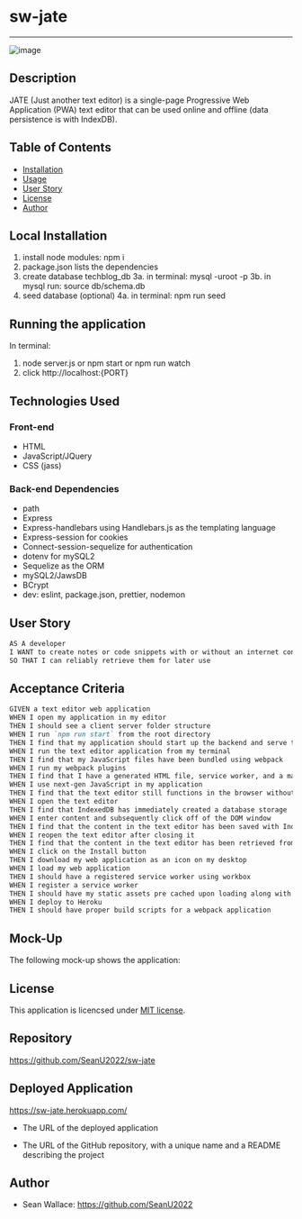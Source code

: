 # sw-jate
-----
![image](https://img.shields.io/badge/License-MIT-yellow.svg) 
## Description
JATE (Just another text editor) is a single-page Progressive Web Application (PWA) text editor that can be used online and offline (data persistence is with IndexDB).

## Table of Contents

- [Installation](#installation)
- [Usage](#usage)
- [User Story](#user-story)
- [License](#license)
- [Author](#author)

## Local Installation
1. install node modules: npm i
2. package.json lists the dependencies
3. create database techblog_db
3a. in terminal: mysql -uroot -p 
3b. in mysql run: source db/schema.db
4. seed database (optional)
4a. in terminal: npm run seed

## Running the application
In terminal:
 1. node server.js or npm start or npm run watch
 2. click http://localhost:{PORT}

## Technologies Used

### Front-end
 - HTML
 - JavaScript/JQuery
 - CSS (jass)

### Back-end Dependencies
 - path
 - Express
 - Express-handlebars using Handlebars.js as the templating language
 - Express-session for cookies
 - Connect-session-sequelize for authentication
 - dotenv for mySQL2
 - Sequelize as the ORM
 - mySQL2/JawsDB
 - BCrypt
 - dev: eslint, package.json, prettier, nodemon


## User Story

```md
AS A developer
I WANT to create notes or code snippets with or without an internet connection
SO THAT I can reliably retrieve them for later use
```
## Acceptance Criteria

```md
GIVEN a text editor web application
WHEN I open my application in my editor
THEN I should see a client server folder structure
WHEN I run `npm run start` from the root directory
THEN I find that my application should start up the backend and serve the client
WHEN I run the text editor application from my terminal
THEN I find that my JavaScript files have been bundled using webpack
WHEN I run my webpack plugins
THEN I find that I have a generated HTML file, service worker, and a manifest file
WHEN I use next-gen JavaScript in my application
THEN I find that the text editor still functions in the browser without errors
WHEN I open the text editor
THEN I find that IndexedDB has immediately created a database storage
WHEN I enter content and subsequently click off of the DOM window
THEN I find that the content in the text editor has been saved with IndexedDB
WHEN I reopen the text editor after closing it
THEN I find that the content in the text editor has been retrieved from our IndexedDB
WHEN I click on the Install button
THEN I download my web application as an icon on my desktop
WHEN I load my web application
THEN I should have a registered service worker using workbox
WHEN I register a service worker
THEN I should have my static assets pre cached upon loading along with subsequent pages and static assets
WHEN I deploy to Heroku
THEN I should have proper build scripts for a webpack application
```

## Mock-Up

The following mock-up shows the application:


## License
 This application is licencsed under [MIT license](https://opensource.org/licenses/MIT).
## Repository
https://github.com/SeanU2022/sw-jate

## Deployed Application
https://sw-jate.herokuapp.com/

* The URL of the deployed application

* The URL of the GitHub repository, with a unique name and a README describing the project
## Author
 - Sean Wallace: https://github.com/SeanU2022
